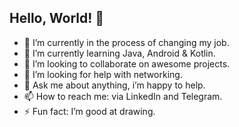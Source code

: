 ## Hello, World! 👋

- 🔭 I’m currently in the process of changing my job.
- 🌱 I’m currently learning Java, Android & Kotlin.
- 👯 I’m looking to collaborate on awesome projects.
- 🤔 I’m looking for help with networking.
- 💬 Ask me about anything, i’m happy to help.
- 📫 How to reach me: via LinkedIn and Telegram.
- ⚡ Fun fact: I’m good at drawing.
